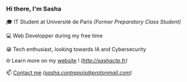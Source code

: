### Hi there, I'm Sasha

🎓 IT Student at Université de Paris *(Former Preparatory Class Student)*

💻 Web Developper during my free time

😁 Tech enthusiast, looking towards IA and Cybersecurity

🌐 Learn more on my [website](http://sashactp.fr) ! *(http://sashactp.fr)*

📫 [Contact me](mailto:sasha.contrepois@protonmail.com) *(sasha.contrepois@protonmail.com)*
